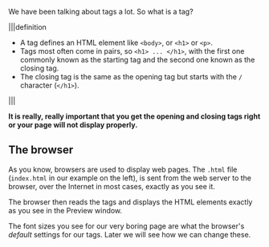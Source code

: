 We have been talking about tags a lot. So what is a tag?

|||definition
- A tag defines an HTML element like `<body>`, or `<h1>` or `<p>`.
- Tags most often come in pairs, so `<h1> ... </h1>`, with the first one commonly known as the starting tag and the second one known as the closing tag.
- The closing tag is the same as the opening tag but starts with the `/` character (`</h1>`).

|||

**It is really, really important that you get the opening and closing tags right or your page will not display properly.**

## The browser
As you know, browsers are used to display web pages. The `.html` file (`index.html` in our example on the left), is sent from the web server to the browser, over the Internet in most cases, exactly as you see it.

The browser then reads the tags and displays the HTML elements exactly as you see in the Preview window.

The font sizes you see for our very boring page are what the browser's *default* settings for our tags. Later we will see how we can change these.
